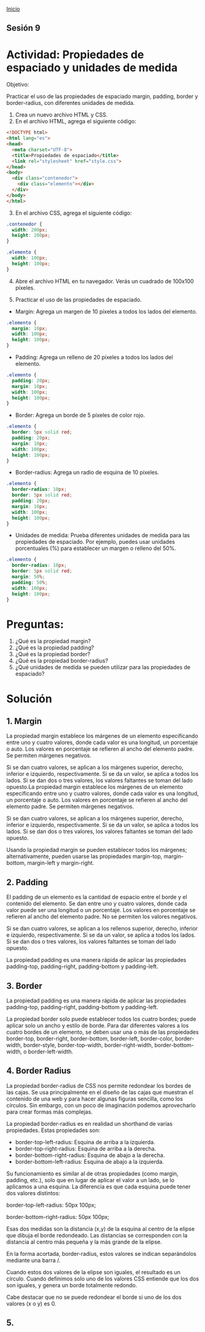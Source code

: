 <!-- No borrar o modificar -->
[Inicio](./index.md)

## Sesión 9 


<!-- Actividad 09 -->

# Actividad: Propiedades de espaciado y unidades de medida
Objetivo:

Practicar el uso de las propiedades de espaciado margin, padding, border y border-radius, con diferentes unidades de medida.

1. Crea un nuevo archivo HTML y CSS.
2. En el archivo HTML, agrega el siguiente código:

```html
<!DOCTYPE html>
<html lang="es">
<head>
  <meta charset="UTF-8">
  <title>Propiedades de espaciado</title>
  <link rel="stylesheet" href="style.css">
</head>
<body>
  <div class="contenedor">
    <div class="elemento"></div>
  </div>
</body>
</html>
```
3. En el archivo CSS, agrega el siguiente código:
```css
.contenedor {
  width: 200px;
  height: 200px;
}

.elemento {
  width: 100px;
  height: 100px;
}
```
4. Abre el archivo HTML en tu navegador. Verás un cuadrado de 100x100 píxeles.

5. Practicar el uso de las propiedades de espaciado.

* Margin: Agrega un margen de 10 píxeles a todos los lados del elemento.
```css
.elemento {
  margin: 10px;
  width: 100px;
  height: 100px;
}
```
* Padding: Agrega un relleno de 20 píxeles a todos los lados del elemento.
```css
.elemento {
  padding: 20px;
  margin: 10px;
  width: 100px;
  height: 100px;
}
```
* Border: Agrega un borde de 5 píxeles de color rojo.
```css
.elemento {
  border: 5px solid red;
  padding: 20px;
  margin: 10px;
  width: 100px;
  height: 100px;
}
```
* Border-radius: Agrega un radio de esquina de 10 píxeles.
```css
.elemento {
  border-radius: 10px;
  border: 5px solid red;
  padding: 20px;
  margin: 10px;
  width: 100px;
  height: 100px;
}
```
* Unidades de medida: Prueba diferentes unidades de medida para las propiedades de espaciado. Por ejemplo, puedes usar unidades porcentuales (%) para establecer un margen o relleno del 50%.
```css
.elemento {
  border-radius: 10px;
  border: 5px solid red;
  margin: 50%;
  padding: 50%;
  width: 100px;
  height: 100px;
}
```
# Preguntas:
1. ¿Qué es la propiedad margin?
2. ¿Qué es la propiedad padding?
3. ¿Qué es la propiedad border?
4. ¿Qué es la propiedad border-radius?
5. ¿Qué unidades de medida se pueden utilizar para las propiedades de espaciado?

# Solución 

## 1. Margin
La propiedad margin establece los márgenes de un elemento especificando entre uno y cuatro valores, donde cada valor es una longitud, un porcentaje o auto. Los valores en porcentaje se refieren al ancho del elemento padre. Se permiten márgenes negativos.

Si se dan cuatro valores, se aplican a los márgenes superior, derecho, inferior e izquierdo, respectivamente. Si se da un valor, se aplica a todos los lados. Si se dan dos o tres valores, los valores faltantes se toman del lado opuesto.La propiedad margin establece los márgenes de un elemento especificando entre uno y cuatro valores, donde cada valor es una longitud, un porcentaje o auto. Los valores en porcentaje se refieren al ancho del elemento padre. Se permiten márgenes negativos.

Si se dan cuatro valores, se aplican a los márgenes superior, derecho, inferior e izquierdo, respectivamente. Si se da un valor, se aplica a todos los lados. Si se dan dos o tres valores, los valores faltantes se toman del lado opuesto.

Usando la propiedad margin se pueden establecer todos los márgenes; alternativamente, pueden usarse las propiedades margin-top, margin-bottom, margin-left y margin-right.

## 2. Padding
El padding de un elemento es la cantidad de espacio entre el borde y el contenido del elemento. Se dan entre uno y cuatro valores, donde cada valor puede ser una longitud o un porcentaje. Los valores en porcentaje se refieren al ancho del elemento padre. No se permiten los valores negativos.

Si se dan cuatro valores, se aplican a los rellenos superior, derecho, inferior e izquierdo, respectivamente. Si se da un valor, se aplica a todos los lados. Si se dan dos o tres valores, los valores faltantes se toman del lado opuesto.

La propiedad padding es una manera rápida de aplicar las propiedades padding-top, padding-right, padding-bottom y padding-left.

## 3. Border
La propiedad padding es una manera rápida de aplicar las propiedades padding-top, padding-right, padding-bottom y padding-left.

La propiedad border solo puede establecer todos los cuatro bordes; puede aplicar solo un ancho y estilo de borde. Para dar diferentes valores a los cuatro bordes de un elemento, se deben usar una o más de las propiedades border-top, border-right, border-bottom, border-left, border-color, border-width, border-style, border-top-width, border-right-width, border-bottom-width, o border-left-width.

## 4. Border Radius
La propiedad border-radius de CSS nos permite redondear los bordes de las cajas. Se usa principalmente en el diseño de las cajas que muestran el contenido de una web y para hacer algunas figuras sencilla, como los círculos. Sin embargo, con un poco de imaginación podemos aprovecharlo para crear formas más complejas.

La propiedad border-radius es en realidad un shorthand de varias propiedades. Estas propiedades son:

* border-top-left-radius: Esquina de arriba a la izquierda.
* border-top-right-radius: Esquina de arriba a la derecha.
* border-bottom-right-radius: Esquina de abajo a la derecha.
* border-bottom-left-radius: Esquina de abajo a la izquierda.

Su funcionamiento es similar al de otras propiedades (como margin, padding, etc.), solo que en lugar de aplicar el valor a un lado, se lo aplicamos a una esquina. La diferencia es que cada esquina puede tener dos valores distintos:

border-top-left-radius: 50px 100px;

border-bottom-right-radius: 50px 100px;

Esas dos medidas son la distancia (x,y) de la esquina al centro de la elipse que dibuja el borde redondeado. Las distancias se corresponden con la distancia al centro más pequeña y la más grande de la elipse.

En la forma acortada, border-radius, estos valores se indican separándolos mediante una barra /.

Cuando estos dos valores de la elipse son iguales, el resultado es un círculo. Cuando definimos solo uno de los valores CSS entiende que los dos son iguales, y genera un borde totalmente redondo.

Cabe destacar que no se puede redondear el borde si uno de los dos valores (x o y) es 0.

## 5. 
